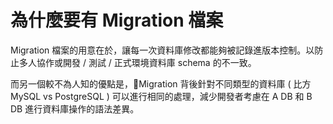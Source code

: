 # 為什麼要有 Migration 檔案

Migration 檔案的用意在於，讓每一次資料庫修改都能夠被記錄進版本控制。以防止多人協作或開發 / 測試 / 正式環境資料庫 schema 的不一致。

而另一個較不為人知的優點是，Migration 背後針對不同類型的資料庫 ( 比方 MySQL vs PostgreSQL ) 可以進行相同的處理，減少開發者考慮在 A DB 和 B DB 進行資料庫操作的語法差異。
